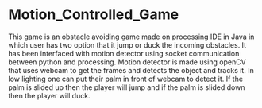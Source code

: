 # Motion_Controlled_Game
This game is an obstacle avoiding game made on processing IDE in Java in which user has two option that it jump or duck the incoming obstacles. It has been interfaced with motion detector using socket communication between python and processing.  Motion detector is made using openCV that uses webcam to get the frames and detects the object and tracks it. In low lighting one can put their palm in front of webcam to detect it. If the palm is slided up then the player will jump and if the palm is slided down then the player will duck.

